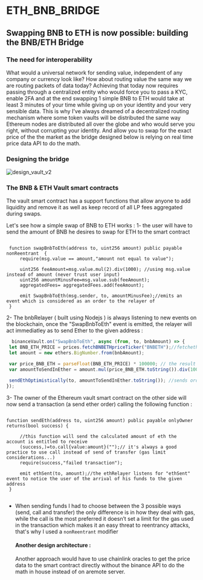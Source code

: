 # ETH_BNB_BRIDGE

<h2 name="bridge">
    Swapping BNB to ETH is now possible: building the BNB/ETH Bridge

 </h2>
 
 <h3 name="l3">
   The need for interoperability
   </h3>

What would a universal network for sending value, independent of any company or currency look like? How about routing value the same way we are routing packets of data today? 
Achieving that today now requires passing through a centralized entity who would force you to pass a KYC, enable 2FA and at the end swapping 1 simple BNB to ETH would take at least 3 minutes of your time while giving up on your identity and your very sensible data. This is why I've always dreamed of a decentralized routing mechanism where some token vaults will be distributed the same way Ethereum nodes are distributed all over the globe and who would serve you right, without corrupting your identity. And allow you to swap for the exact price of the the market as the bridge designed below is relying on real time price data API to do the math. 



<h3 name="bridgeDesign">
   Designing the bridge
   </h3>

   
   ![design_vault_v2](https://user-images.githubusercontent.com/37840702/130485116-7e3a572b-582b-4e7d-b23a-6853e1b5e09c.png)
   
   
   <h3 name="vault">
   The BNB & ETH Vault smart contracts
   </h3>
     
 The vault smart contract has a support functions that allow anyone to add liquidity and remove it as well as keep record of all LP fees aggregated  during swaps. 
   

   
   Let's see how a simple swap of BNB to ETH works : 
   1- the user will have to send the amount of BNB  he desires to swap for ETH to the smart contract
   ```Solidity
   
    function swapBnbToEth(address to, uint256 amount) public payable nonReentrant  {
        require(msg.value == amount,"amount not equal to value");
        
        uint256 feeAmount=msg.value.mul(2).div(1000); //using msg.value instead of amount (never trust user input)
        uint256 amountMinusFee=msg.value.sub(feeAmount);
        aggregatedFees= aggregatedFees.add(feeAmount);
        
        emit SwapBnbToEth(msg.sender, to, amountMinusFee);//emits an event which is considered as an order to the relayer of 
    }
   ```
   2- The bnbRelayer ( built using Nodejs ) is always listening to new events on the blockchain, once the "SwapBnbToEth" event is emitted, the relayer will act immediatley as to send Ether to the given address : 
   
   ```Javascript
     binanceVault.on("SwapBnbToEth", async (from, to, bnbAmount) => {
    let BNB_ETH_PRICE = prices.fetchBNBETHpriceTicker("BNBETH");//fetchethe price from Binance API
    let amount = new ethers.BigNumber.from(bnbAmount);

    var price_BNB_ETH = parseFloat(BNB_ETH_PRICE) * 100000; // the result returned by the BInance API is in 5 decimals
    var amountToSendInEther = amount.mul(price_BNB_ETH.toString()).div(100000);

    sendEthOptimistically(to, amountToSendInEther.toString()); //sends order to the vault smart contract to send eth
  });
   ```
   3- The owner of the Ethereum vault smart contract on the other side   will now send a transaction (a send ether order) calling the following function :
   
   ```Solidity
   
   function sendEth(address to, uint256 amount) public payable onlyOwner returns(bool success) {
        
        //this function will send the calculated amount of eth the account is entitled to receive
        (success,)=to.call{value:amount}("");// it's always a good practice to use call instead of send of transfer (gas limit considerations...)
        require(success,"failed transaction");
        
        emit ethSent(to, amount);//the ethRelayer listens for "ethSent" event to notice the user of the arrival of his funds to the given address 
    }
   
   
   ```
- When sending funds I had to choose between the 3 possible ways (send, call and transfer) the only difference is in how they deal with gas, while the call is the most preferred it doesn’t set a limit for the gas used in the transaction which makes it an easy threat to reentrancy attacks, that's why I used a ```nonReentrant``` modifier
   
   <h4>
   Another design architecture : 
   </h4>
   Another approach would have to use chainlink  oracles to get the price data to the smart contract directly without the binance API to do the math in house instead of on aremote server. 
